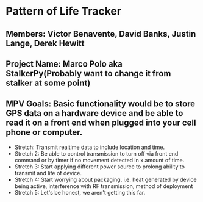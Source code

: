 # Pattern of Life Tracker

## Members: Victor Benavente, David Banks, Justin Lange, Derek Hewitt

## Project Name: Marco Polo aka StalkerPy(Probably want to change it from stalker at some point)

## MPV Goals: Basic functionality would be to store GPS data on a hardware device and be able to read it on a front end when plugged into your cell phone or computer.

- Stretch: Transmit realtime data to include location and time.
- Stretch 2: Be able to control transmission to turn off via front end command or by timer if no movement detected in x amount of time.  
- Stretch 3: Start applying different power source to prolong ability to transmit and life of device.
- Stretch 4: Start worrying about packaging, i.e. heat generated by device being active, interference with RF transmission, method of deployment
- Stretch 5: Let's be honest, we aren't getting this far. 
